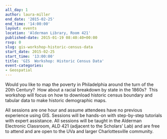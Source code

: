 ```yaml
---
all_day: 1
author: laura-miller
end_date: '2015-02-25'
end_time: '14:00:00'
layout: events
location: 'Alderman Library, Room 421'
published-date: 2015-01-19 08:40:40+00:00
rsvp: 0
slug: gis-workshop-historic-census-data
start_date: 2015-02-25
start_time: '13:00:00'
title: 'GIS  Workshop: Historic Census Data'
event-categories:
- Geospatial
---
```


Would you like to map the poverty in Philadelphia around the turn of the 20th Century?  How about a racial breakdown by state in the 1860s?  This workshop will focus on how to download historic census boundary and tabular data to make historic demographic maps.

All sessions are one hour and assume attendees have no previous experience using GIS. Sessions will be hands-on with step-by-step tutorials with expert assistance. All sessions will be taught in the Alderman Electronic Classroom, ALD 421 (adjacent to the Scholars’ Lab) and are free to attend and are open to the UVa and larger Charlottesville community.


